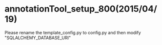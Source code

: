 # annotationTool_setup_800(2015/04/19)
Please rename the template_config.py to config.py and then modify "SQLALCHEMY_DATABASE_URI"